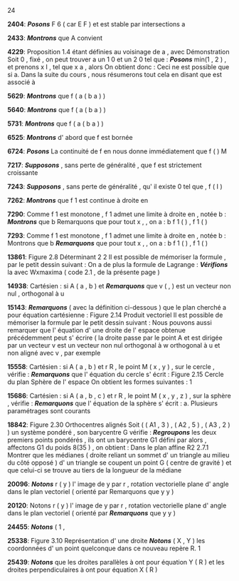 24

**2404**: ***Posons*** F 6 ( car E F ) et est stable par intersections a

**2433**: ***Montrons*** que A convient

**4229**: Proposition 1.4 étant définies au voisinage de a , avec Démonstration Soit 0 , fixé , on peut trouver a un 1 0 et un 2 0 tel que : ***Posons*** min(1 , 2 ) , et prenons x I , tel que x a , alors On obtient donc : Ceci ne est possible que si a. Dans la suite du cours , nous résumerons tout cela en disant que est associé à

**5629**: ***Montrons*** que f ( a ( b a ) )

**5640**: ***Montrons*** que f ( a ( b a ) )

**5731**: ***Montrons*** que f ( a ( b a ) )

**6525**: ***Montrons*** d' abord que f est bornée

**6724**: ***Posons*** La continuité de f en nous donne immédiatement que f ( ) M

**7217**: ***Supposons*** , sans perte de généralité , que f est strictement croissante

**7243**: ***Supposons*** , sans perte de généralité , qu' il existe 0 tel que , f ( I )

**7262**: ***Montrons*** que f 1 est continue à droite en

**7290**: Comme f 1 est monotone , f 1 admet une limite à droite en , notée b : ***Montrons*** que b Remarquons que pour tout x , , on a : b f 1 ( ) , f 1 ( )

**7293**: Comme f 1 est monotone , f 1 admet une limite à droite en , notée b : Montrons que b ***Remarquons*** que pour tout x , , on a : b f 1 ( ) , f 1 ( )

**13861**: Figure 2.8 Déterminant 2 2 Il est possible de mémoriser la formule , par le petit dessin suivant : On a de plus la formule de Lagrange : ***Vérifions*** la avec Wxmaxima ( code 2.1 , de la présente page )

**14938**: Cartésien : si A ( a , b ) et ***Remarquons*** que v ( , ) est un vecteur non nul , orthogonal à u

**15143**: ***Remarquons*** ( avec la définition ci-dessous ) que le plan cherché a pour équation cartésienne : Figure 2.14 Produit vectoriel Il est possible de mémoriser la formule par le petit dessin suivant : Nous pouvons aussi remarquer que l' équation d' une droite de l' espace obtenue précédemment peut s' écrire ( la droite passe par le point A et est dirigée par un vecteur v est un vecteur non nul orthogonal à w orthogonal à u et non aligné avec v , par exemple

**15558**: Cartésien : si A ( a , b ) et r R , le point M ( x , y ) , sur le cercle , vérifie : ***Remarquons*** que l' équation du cercle s' écrit : Figure 2.15 Cercle du plan Sphère de l' espace On obtient les formes suivantes : 1

**15686**: Cartésien : si A ( a , b , c ) et r R , le point M ( x , y , z ) , sur la sphère , vérifie : ***Remarquons*** que l' équation de la sphère s' écrit : a. Plusieurs paramétrages sont courants

**18842**: Figure 2.30 Orthocentres alignés Soit ( ( A1 , 3 ) , ( A2 , 5 ) , ( A3 , 2 ) ) un système pondéré , son barycentre G vérifie : ***Regroupons*** les deux premiers points pondérés , ils ont un barycentre G1 défini par alors , affectons G1 du poids 8(35 ) , on obtient : Dans le plan affine R2 2.7.1 Montrer que les médianes ( droite reliant un sommet d' un triangle au milieu du côté opposé ) d' un triangle se coupent un point G ( centre de gravité ) et que celui-ci se trouve au tiers de la longueur de la médiane

**20096**: ***Notons*** r ( y ) l' image de y par r , rotation vectorielle plane d' angle dans le plan vectoriel ( orienté par Remarquons que y y )

**20120**: Notons r ( y ) l' image de y par r , rotation vectorielle plane d' angle dans le plan vectoriel ( orienté par ***Remarquons*** que y y )

**24455**: ***Notons*** ( 1 ,

**25338**: Figure 3.10 Représentation d' une droite ***Notons*** ( X , Y ) les coordonnées d' un point quelconque dans ce nouveau repère R. 1

**25439**: ***Notons*** que les droites parallèles à ont pour équation Y ( R ) et les droites perpendiculaires à ont pour équation X ( R )